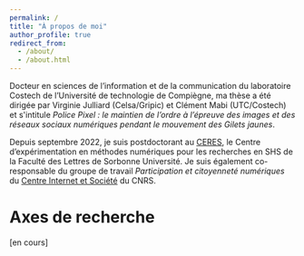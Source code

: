 ```yaml
---
permalink: /
title: "À propos de moi"
author_profile: true
redirect_from: 
  - /about/
  - /about.html
---
```


Docteur en sciences de l’information et de la communication du laboratoire Costech de l’Université de technologie de Compiègne, ma thèse a été dirigée par Virginie Julliard (Celsa/Gripic) et Clément Mabi (UTC/Costech) et s'intitule *Police Pixel : le maintien de l’ordre à l’épreuve des images et des réseaux sociaux numériques pendant le mouvement des Gilets jaunes*.

Depuis septembre 2022, je suis postdoctorant au [CERES](https://ceres.sorbonne-universite.fr), le Centre d’expérimentation en méthodes numériques pour les recherches en SHS de la Faculté des Lettres de Sorbonne Université. Je suis également co-responsable du groupe de travail *Participation et citoyenneté numériques* du [Centre Internet et Société](https://cis.cnrs.fr) du CNRS. 

Axes de recherche
======

\[en cours\]

<!---
Mes travaux portent sur la dimension numérique des mouvements sociaux, sur la circulation d’images en ligne lors de controverses, ainsi que sur les logiques de plateformisation de la société.
-->
